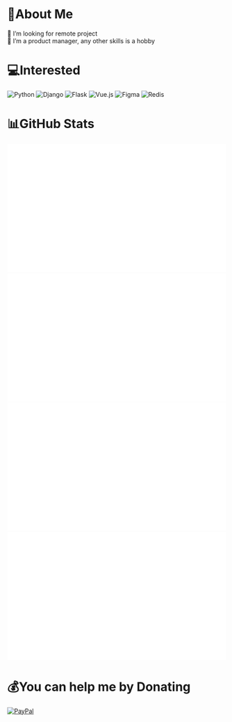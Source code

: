 # 💫About Me 
👯 I’m looking for remote project  
🌱 I’m a product manager, any other skills is a hobby  

# 💻Interested
![Python](https://img.shields.io/badge/python-3670A0?style=for-the-badge&logo=python&logoColor=ffdd54) ![Django](https://img.shields.io/badge/django-%23092E20.svg?style=for-the-badge&logo=django&logoColor=white) ![Flask](https://img.shields.io/badge/flask-%23000.svg?style=for-the-badge&logo=flask&logoColor=white) ![Vue.js](https://img.shields.io/badge/vuejs-%2335495e.svg?style=for-the-badge&logo=vuedotjs&logoColor=%234FC08D)  ![Figma](https://img.shields.io/badge/figma-%23F24E1E.svg?style=for-the-badge&logo=figma&logoColor=white) ![Redis](https://img.shields.io/badge/openai-%23412991.svg?style=for-the-badge&logo=openai&logoColor=white)

# 📊GitHub Stats

<div align="center">
<div>
<img src="https://raw.githubusercontent.com/hjlarry/mygithub-stats/master/generated/overview.svg#gh-dark-mode-only" />
<img src="https://raw.githubusercontent.com/hjlarry/mygithub-stats/master/generated/languages.svg#gh-dark-mode-only" />
</div>
<div>
<img src="https://raw.githubusercontent.com/hjlarry/mygithub-stats/master/generated/overview.svg#gh-dark-mode-only#gh-light-mode-only" />
<img src="https://raw.githubusercontent.com/hjlarry/mygithub-stats/master/generated/languages.svg#gh-dark-mode-only#gh-light-mode-only" />
</div>
</div>


# 💰You can help me by Donating
[![PayPal](https://img.shields.io/badge/PayPal-00457C?style=for-the-badge&logo=paypal&logoColor=white)](https://paypal.me/hjlarry) 

  
